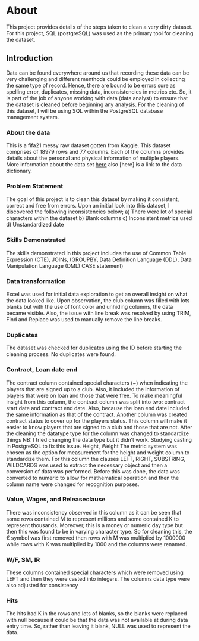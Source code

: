 # About
This project provides details of the steps taken to clean a very dirty dataset. For this project, SQL (postgreSQL) was used as the primary tool for cleaning the dataset.

## Introduction
Data can be found everywhere around us that recording these data can be very challenging and different menthods could be employed in collecting the same type of record. Hence, there are bound to be errors sure as spelling error, duplicates, missing data, inconsistencies in metrics etc. So, it is part of the job of anyone working with data (data analyst) to ensure that the dataset is cleaned before beginning any analysis. For the cleaning of this dataset, I will be using SQL within the PostgreSQL database management system.

### About the data
This is a fifa21 messy raw dataset gotten from Kaggle. This dataset comprises of 18979 rows and 77 columns. Each of the columns provides details about the personal and physical information of multiple players. More information about the data set [here](https://www.kaggle.com/datasets/yagunnersya/fifa-21-messy-raw-dataset-for-cleaning-exploring) also [here] is a link to the data dictionary.

### Problem Statement
The goal of this project is to clean this dataset by making it consistent, correct and free from errors. Upon an initial look into this dataset, I discovered the following inconsistencies below;
a)	There were lot of special characters within the dataset
b)	Blank columns
c)	Inconsistent metrics used
d)	Unstandardized date

### Skills Demonstrated
The skills demonstrated in this project includes the use of Common Table Expression (CTE), JOINs, (GROUPBY, Data Definition Language (DDL), Data Manipulation Language (DML) CASE statement)

### Data transformation
Excel was used for initial data exploration to get an overall insight on what the data looked like. Upon observation, the club column was filled with lots blanks but with the use of font color and unhiding columns, the data became visible. Also, the issue with line break was resolved by using TRIM, Find and Replace was used to manually remove the line breaks.

### Duplicates
The dataset was checked for duplicates using the ID before starting the cleaning process. No duplicates were found.

### Contract, Loan date end 
The contract column contained special characters (~) when indicating the players that are signed up to a club. Also, it included the information of players that were on loan and those that were free. To make meaningful insight from this column, the contract column was split into two: contract start date and contract end date. Also, because the loan end date included the same information as that of the contract. Another column was created contract status to cover up for the players status. This column will make it easier to know players that are signed to a club and those that are not. After the cleaning the datatype type for the column was changed to standardize things
NB: I tried changing the data type but it didn’t work. Studying casting in PostgreSQL to fix this issue.
Height, Weight
The metric system was chosen as the option for measurement for the height and weight column to standardize them. For this column the clauses LEFT, RIGHT, SUBSTRING, WILDCARDS was used to extract the necessary object and then a conversion of data was performed. Before this was done, the data was converted to numeric to allow for mathematical operation and then the column name were changed for recognition purposes.

### Value, Wages, and Releaseclause
There was inconsistency observed in this column as it can be seen that some rows contained M to represent millions and some contained K to represent thousands. Moreover, this is a money or numeric day type but then this was found to be in varying character type. So for cleaning this, the € symbol was first removed then rows with M was multiplied by 1000000 while rows with K was multiplied by 1000 and the columns were renamed.

### W/F, SM, IR
These columns contained special characters which were removed using LEFT and then they were casted into integers. The columns data type were also adjusted for consistency

### Hits
The hits had K in the rows and lots of blanks, so the blanks were replaced with null because it could be that the data was not available at during data entry time. So, rather than leaving it blank, NULL was used to represent the data.

